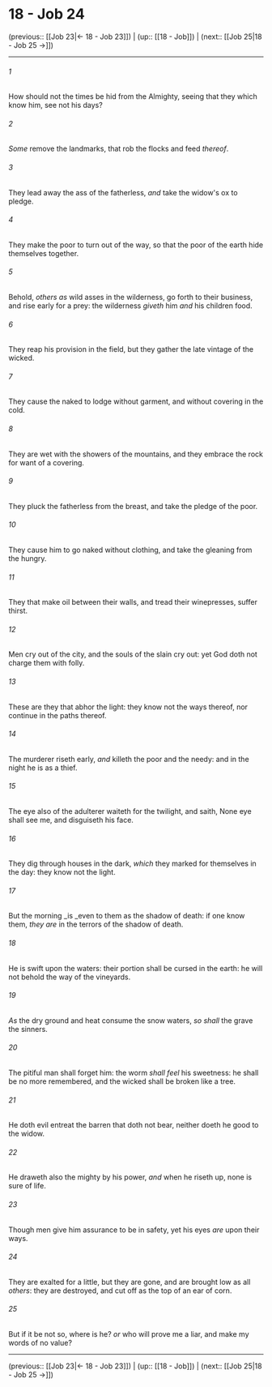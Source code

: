 # 18 - Job 24

(previous:: [[Job 23|← 18 - Job 23]]) | (up:: [[18 - Job]]) | (next:: [[Job 25|18 - Job 25 →]])

***


###### 1 
How should not the times be hid from the Almighty, seeing that they which know him, see not his days? 

###### 2 
_Some_ remove the landmarks, that rob the flocks and feed _thereof_. 

###### 3 
They lead away the ass of the fatherless, _and_ take the widow's ox to pledge. 

###### 4 
They make the poor to turn out of the way, so that the poor of the earth hide themselves together. 

###### 5 
Behold, _others as_ wild asses in the wilderness, go forth to their business, and rise early for a prey: the wilderness _giveth_ him _and_ his children food. 

###### 6 
They reap his provision in the field, but they gather the late vintage of the wicked. 

###### 7 
They cause the naked to lodge without garment, and without covering in the cold. 

###### 8 
They are wet with the showers of the mountains, and they embrace the rock for want of a covering. 

###### 9 
They pluck the fatherless from the breast, and take the pledge of the poor. 

###### 10 
They cause him to go naked without clothing, and take the gleaning from the hungry. 

###### 11 
They that make oil between their walls, and tread their winepresses, suffer thirst. 

###### 12 
Men cry out of the city, and the souls of the slain cry out: yet God doth not charge them with folly. 

###### 13 
These are they that abhor the light: they know not the ways thereof, nor continue in the paths thereof. 

###### 14 
The murderer riseth early, _and_ killeth the poor and the needy: and in the night he is as a thief. 

###### 15 
The eye also of the adulterer waiteth for the twilight, and saith, None eye shall see me, and disguiseth his face. 

###### 16 
They dig through houses in the dark, _which_ they marked for themselves in the day: they know not the light. 

###### 17 
But the morning _is _even to them as the shadow of death: if one know them, _they are_ in the terrors of the shadow of death. 

###### 18 
He is swift upon the waters: their portion shall be cursed in the earth: he will not behold the way of the vineyards. 

###### 19 
_As_ the dry ground and heat consume the snow waters, _so shall_ the grave the sinners. 

###### 20 
The pitiful man shall forget him: the worm _shall feel_ his sweetness: he shall be no more remembered, and the wicked shall be broken like a tree. 

###### 21 
He doth evil entreat the barren that doth not bear, neither doeth he good to the widow. 

###### 22 
He draweth also the mighty by his power, _and_ when he riseth up, none is sure of life. 

###### 23 
Though men give him assurance to be in safety, yet his eyes _are_ upon their ways. 

###### 24 
They are exalted for a little, but they are gone, and are brought low as all _others_: they are destroyed, and cut off as the top of an ear of corn. 

###### 25 
But if it be not so, where is he? _or_ who will prove me a liar, and make my words of no value?

***

(previous:: [[Job 23|← 18 - Job 23]]) | (up:: [[18 - Job]]) | (next:: [[Job 25|18 - Job 25 →]])
